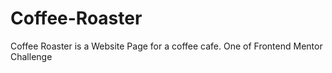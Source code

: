 # Coffee-Roaster
Coffee Roaster is a Website Page for a coffee cafe. One of Frontend Mentor Challenge
